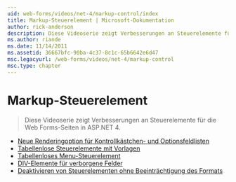 ```yaml
---
uid: web-forms/videos/net-4/markup-control/index
title: Markup-Steuerelement | Microsoft-Dokumentation
author: rick-anderson
description: Diese Videoserie zeigt Verbesserungen an Steuerelemente für die Web Forms-Seiten in ASP.NET 4.
ms.author: riande
ms.date: 11/14/2011
ms.assetid: 36667bfc-90ba-4c37-8c1c-65b6642e6d47
msc.legacyurl: /web-forms/videos/net-4/markup-control
msc.type: chapter
---
```

<a name="markup-control"></a>Markup-Steuerelement
====================
> Diese Videoserie zeigt Verbesserungen an Steuerelemente für die Web Forms-Seiten in ASP.NET 4.


- [Neue Renderingoption für Kontrollkästchen- und Optionsfeldlisten](aspnet-4-quick-hit-new-rendering-option-for-check-box-lists-and-radio-button-lists.md)
- [Tabellenlose Steuerelemente mit Vorlagen](aspnet-4-quick-hit-table-free-templated-controls.md)
- [Tabellenloses Menu-Steuerelement](aspnet-4-quick-hit-tableless-menu-control.md)
- [DIV-Elemente für verborgene Felder](aspnet-4-quick-hit-hidden-field-divs.md)
- [Deaktivieren von Steuerelementen ohne Beeinträchtigung des Formats](aspnet-4-quick-hit-disabled-control-styling.md)
